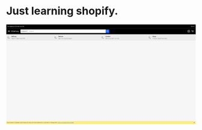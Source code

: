 # Just learning shopify. 
![Screenshot](https://github.com/kuolintoive/shopify/blob/master/public/current.PNG)